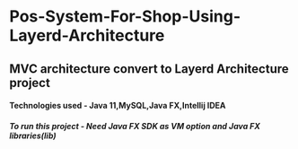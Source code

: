# Pos-System-For-Shop-Using-Layerd-Architecture
## MVC architecture convert to Layerd Architecture project
#### Technologies used - Java 11,MySQL,Java FX,Intellij IDEA
##### To run this project - Need Java FX SDK as VM option and Java FX libraries(lib)
